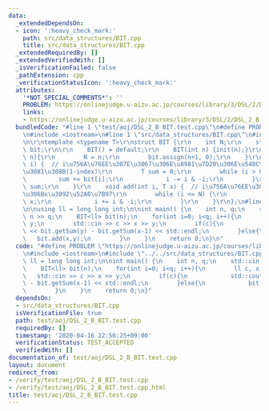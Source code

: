 ```yaml
---
data:
  _extendedDependsOn:
  - icon: ':heavy_check_mark:'
    path: src/data_structures/BIT.cpp
    title: src/data_structures/BIT.cpp
  _extendedRequiredBy: []
  _extendedVerifiedWith: []
  _isVerificationFailed: false
  _pathExtension: cpp
  _verificationStatusIcon: ':heavy_check_mark:'
  attributes:
    '*NOT_SPECIAL_COMMENTS*': ''
    PROBLEM: https://onlinejudge.u-aizu.ac.jp/courses/library/3/DSL/2/DSL_2_B
    links:
    - https://onlinejudge.u-aizu.ac.jp/courses/library/3/DSL/2/DSL_2_B
  bundledCode: "#line 1 \"test/aoj/DSL_2_B_BIT.test.cpp\"\n#define PROBLEM \"https://onlinejudge.u-aizu.ac.jp/courses/library/3/DSL/2/DSL_2_B\"\
    \n#include <iostream>\n#line 1 \"src/data_structures/BIT.cpp\"\n#include <vector>\r\
    \n\r\ntemplate <typename T>\r\nstruct BIT {\r\n    int N;\r\n    std::vector<T>\
    \ bit;\r\n\r\n    BIT() = default;\r\n    BIT(int n) {init(n);}\r\n    void init(int\
    \ n){\r\n        N = n;\r\n        bit.assign(n+1, 0);\r\n    }\r\n    T getSum(int\
    \ i) {  // i\u756A\u76EE\u307E\u3067\u306E\u8981\u7D20\u306E\u548C\u3092\u6C42\
    \u3081\u308B(1-index)\r\n        T sum = 0;\r\n        while (i > 0) {\r\n   \
    \         sum += bit[i];\r\n            i -= i & -i;\r\n        }\r\n        return\
    \ sum;\r\n    }\r\n    void add(int i, T x) {  // i\u756A\u76EE\u306E\u8981\u7D20\
    \u306Bx\u3092\u52A0\u7B97\r\n        while (i <= N) {\r\n            bit[i] +=\
    \ x;\r\n            i += i & -i;\r\n        }\r\n    }\r\n};\n#line 4 \"test/aoj/DSL_2_B_BIT.test.cpp\"\
    \n\nusing ll = long long int;\n\nint main() {\n    int n, q;\n    std::cin >>\
    \ n >> q;\n    BIT<ll> bit(n);\n    for(int i=0; i<q; i++){\n        ll c, x,\
    \ y;\n        std::cin >> c >> x >> y;\n        if(c){\n            std::cout\
    \ << bit.getSum(y) - bit.getSum(x-1) << std::endl;\n        }else{\n         \
    \   bit.add(x,y);\n        }\n    }\n    return 0;\n}\n"
  code: "#define PROBLEM \"https://onlinejudge.u-aizu.ac.jp/courses/library/3/DSL/2/DSL_2_B\"\
    \n#include <iostream>\n#include \"../../src/data_structures/BIT.cpp\"\n\nusing\
    \ ll = long long int;\n\nint main() {\n    int n, q;\n    std::cin >> n >> q;\n\
    \    BIT<ll> bit(n);\n    for(int i=0; i<q; i++){\n        ll c, x, y;\n     \
    \   std::cin >> c >> x >> y;\n        if(c){\n            std::cout << bit.getSum(y)\
    \ - bit.getSum(x-1) << std::endl;\n        }else{\n            bit.add(x,y);\n\
    \        }\n    }\n    return 0;\n}"
  dependsOn:
  - src/data_structures/BIT.cpp
  isVerificationFile: true
  path: test/aoj/DSL_2_B_BIT.test.cpp
  requiredBy: []
  timestamp: '2020-04-16 22:56:25+09:00'
  verificationStatus: TEST_ACCEPTED
  verifiedWith: []
documentation_of: test/aoj/DSL_2_B_BIT.test.cpp
layout: document
redirect_from:
- /verify/test/aoj/DSL_2_B_BIT.test.cpp
- /verify/test/aoj/DSL_2_B_BIT.test.cpp.html
title: test/aoj/DSL_2_B_BIT.test.cpp
---
```

